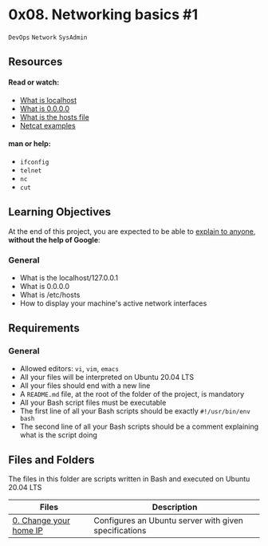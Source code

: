 # 0x08. Networking basics #1

`DevOps`  `Network`  `SysAdmin`

## Resources
#### Read or watch:

- [What is localhost](https://en.wikipedia.org/wiki/Localhost)
- [What is 0.0.0.0](https://en.wikipedia.org/wiki/0.0.0.0)
- [What is the hosts file](https://www.makeuseof.com/tag/modify-manage-hosts-file-linux/)
- [Netcat examples](https://www.thegeekstuff.com/2012/04/nc-command-examples/)

#### man or help:
- `ifconfig`
- `telnet`
- `nc`
- `cut`


## Learning Objectives
At the end of this project, you are expected to be able to [explain to anyone](https://fs.blog/feynman-learning-technique/), __without the help of Google__:

### General
* What is the localhost/127.0.0.1
* What is 0.0.0.0
* What is /etc/hosts
* How to display your machine's active network interfaces

## Requirements
### General
- Allowed editors: `vi`, `vim`, `emacs`
- All your files will be interpreted on Ubuntu 20.04 LTS
- All your files should end with a new line
- A `README.md` file, at the root of the folder of the project, is mandatory
- All your Bash script files must be executable
- The first line of all your Bash scripts should be exactly `#!/usr/bin/env bash`
- The second line of all your Bash scripts should be a comment explaining what is the script doing

## Files and Folders
The files in this folder are scripts written in Bash and executed on Ubuntu 20.04 LTS

| Files | Description |
|-------|-------------|
|[0. Change your home IP](./0-change_your_home_IP)|Configures an Ubuntu server with given specifications|
